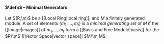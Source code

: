 #### $\defn$ – Minimal Generators
Let $(R,\m)$ be a [[Local Ring|local ring]], and $M$ a finitely generated module. A set of elements $\{m_1,\dots,m_t\}$ is a *minimal generating set* of $M$ if the [[Image|images]] of $m_1,\dots,m_t$ form a [[Basis and Free Module|basis]] for the $R/\m$ [[Vector Space|vector space]] $M/\m M$.